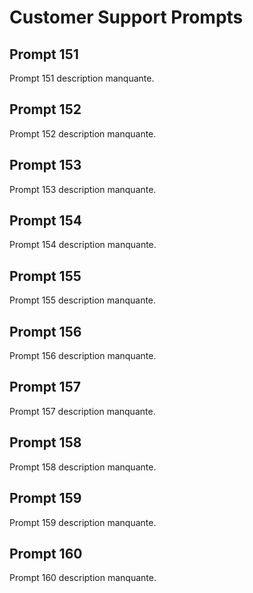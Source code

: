 # Customer Support Prompts

## Prompt 151
Prompt 151 description manquante.

## Prompt 152
Prompt 152 description manquante.

## Prompt 153
Prompt 153 description manquante.

## Prompt 154
Prompt 154 description manquante.

## Prompt 155
Prompt 155 description manquante.

## Prompt 156
Prompt 156 description manquante.

## Prompt 157
Prompt 157 description manquante.

## Prompt 158
Prompt 158 description manquante.

## Prompt 159
Prompt 159 description manquante.

## Prompt 160
Prompt 160 description manquante.

